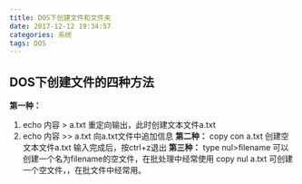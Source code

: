 ```yaml
---
title: DOS下创建文件和文件夹
date: 2017-12-12 19:34:57
categories: 系统
tags: DOS
---
```

## DOS下创建文件的四种方法
**第一种：**
1. echo 内容 > a.txt 重定向输出，此时创建文本文件a.txt 
2. echo 内容 >> a.txt 向a.txt文件中追加信息
**第二种：**
copy con a.txt 创建空文本文件a.txt
输入完成后，按ctrl+z退出
**第三种：**
type nul>filename 可以创建一个名为filename的空文件，在批处理中经常使用
copy nul a.txt 可创建一个空文件，，在批文件中经常用。